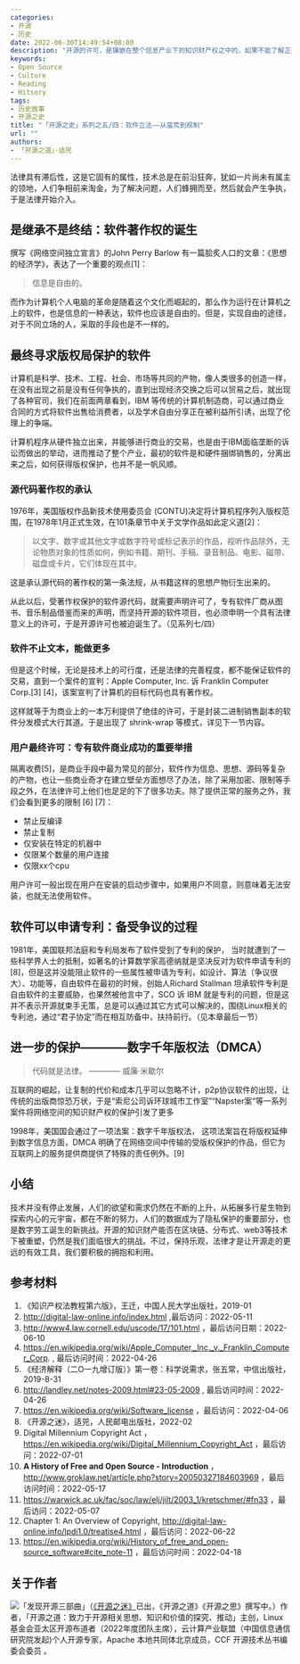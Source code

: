 ```yaml
---
categories:
- 开源
- 历史
date: 2022-06-30T14:49:54+08:00
description: "开源的许可，是镶嵌在整个信息产业下的知识财产权之中的，如果不能了解正式的关于版权、专利、商标等立法的，那么也就无从了解开源许可的意义，当然就更加无法理解风险是什么？为什么会出现兼容性问题，每个许可要解决的问题是什么，或者说为什么不把他们放在公有领域。笔者还是在这里给读者简单梳理一下关于软件及其服务的知识财产相关的立法情况。"
keywords:
- Open Source
- Culture
- Reading
- Hitsory
tags:
- 历史故事
- 开源之史
title: "「开源之史」系列之五/四：软件立法——从蛮荒到规制"
url: ""
authors:
- 「开源之道」·适兕
---
```


法律具有滞后性，这是它固有的属性，技术总是在前沿狂奔，犹如一片尚未有属主的领地，人们争相前来淘金，为了解决问题，人们蜂拥而至，然后就会产生争执，于是法律开始介入。

## 是继承不是终结：软件著作权的诞生

撰写《网络空间独立宣言》的John Perry Barlow 有一篇脍炙人口的文章：《思想的经济学》，表达了一个重要的观点[1]：

> 信息是自由的。

而作为计算机个人电脑的革命是随着这个文化而崛起的，那么作为运行在计算机之上的软件，也是信息的一种表达，软件也应该是自由的。但是，实现自由的途径，对于不同立场的人，采取的手段也是不一样的。

## 最终寻求版权局保护的软件

计算机是科学、技术、工程、社会、市场等共同的产物，像人类很多的创造一样，在没有出现之前是没有任何争执的，直到出现经济交换之后可以贸易之后，就出现了各种官司，我们在前面两章看到，IBM 等传统的计算机制造商，可以通过商业合同的方式将软件出售给消费者，以及学术自由分享正在被利益所引诱，出现了伦理上的争端。

计算机程序从硬件独立出来，并能够进行商业的交易，也是由于IBM面临垄断的诉讼而做出的举动，进而推动了整个产业，最初的软件是和硬件捆绑销售的，分离出来之后，如何获得版权保护，也并不是一帆风顺。

### 源代码著作权的承认

1976年，美国版权作品新技术使用委员会 (CONTU)决定将计算机程序列入版权范围，在1978年1月正式生效，在101条章节中关于文学作品如此定义道[2]：

> 以文字、数字或其他文字或数字符号或标记表示的作品，视听作品除外，无论物质对象的性质如何，例如书籍、期刊、手稿、录音制品、电影、磁带、磁盘或卡片，它们体现在其中。

这是承认源代码的著作权的第一条法规，从书籍这样的思想产物衍生出来的。

从此以后，受著作权保护的软件源代码，就需要声明许可了，专有软件厂商从图书、音乐制品借鉴而来的声明，而坚持开源的软件项目，也必须申明一个具有法律意义上的许可，于是开源许可也被迫诞生了。（见系列七/四）

### 软件不止文本，能做更多

但是这个时候，无论是技术上的可行度，还是法律的完善程度，都不能保证软件的交易，直到一个案件的宣判：Apple Computer, Inc. 诉 Franklin Computer Corp.[3] [4]，该案宣判了计算机的目标代码也具有著作权。

这样就等于为商业上的一本万利提供了绝佳的许可，于是封装二进制销售副本的软件分发模式大行其道。于是出现了 shrink-wrap 等模式，详见下一节内容。

### 用户最终许可：专有软件商业成功的重要举措

隔离收费[5]，是商业手段中最为常见的部分，软件作为信息、思想、源码等复杂的产物，也让一些商业奇才在建立壁垒方面想尽了办法，除了采用加密、限制等手段之外，在法律许可上他们也足足的下了很多功夫。除了提供正常的服务之外，我们会看到更多的限制 [6] [7]：

* 禁止反编译
* 禁止复制
* 仅安装在特定的机器中
* 仅限某个数量的用户连接
* 仅限xx个cpu

用户许可一般出现在用户在安装的启动步骤中，如果用户不同意，则意味着无法安装，也就无法使用软件。

## 软件可以申请专利：备受争议的过程

1981年，美国联邦法庭和专利局发布了软件受到了专利的保护， 当时就遭到了一些科学界人士的抵制，如著名的计算数学家高德纳就是坚决反对为软件申请专利的[8]，但是这并没能阻止软件的一些属性被申请为专利，如设计、算法（争议很大）、功能等，自由软件在最初的时候，创始人Richard Stallman 坦承软件专利是自由软件的主要威胁，也果然被他言中了，SCO 诉 IBM 就是专利的问题，但是这并不表示开源就束手无策，总是可以通过其它方式可以解决的，围绕Linux相关的专利池，通过“君子协定”而在相互防备中，扶持前行。（见本章最后一节）

## 进一步的保护————数字千年版权法（DMCA）

> 代码就是法律。
>    ———— 威廉·米歇尔

互联网的崛起，让复制的代价和成本几乎可以忽略不计，p2p协议软件的出现，让传统的出版商惊恐万状，于是“索尼公司诉环球城市工作室”“Napster案“等一系列案件将网络空间的知识财产权的保护引发了更多

1998年，美国国会通过了一项法案：数字千年版权法， 这项法案旨在将版权延伸到数字信息方面，DMCA 明确了在网络空间中传输的受版权保护的作品，但它为互联网上的服务提供商提供了特殊的责任例外。[9]

## 小结

技术并没有停止发展，人们的欲望和需求仍然在不断的上升，从拓展多行星生物到探索内心的元宇宙，都在不断的努力，人们的数据成为了隐私保护的重要部分，也是数字劳工诞生的新挑战。开源的知识财产能否在区块链、分布式、web3等技术下被重塑，仍然是我们面临很大的挑战。不过，保持乐观，法律才是让开源走的更远的有效工具，我们要积极的拥抱和利用。

## 参考材料

1. 《知识产权法教程第六版》，王迁，中国人民大学出版社，2019-01
2. http://digital-law-online.info/index.html ,最后访问：2022-05-11
3. http://www4.law.cornell.edu/uscode/17/101.html ，最后访问日期：2022-06-10
4. https://en.wikipedia.org/wiki/Apple_Computer,_Inc._v._Franklin_Computer_Corp.  , 最后访问时间：2022-04-26
5. 《经济解释（二O一九增订版）》第一卷：科学说需求，张五常，中信出版社，2019-8-31
6. http://landley.net/notes-2009.html#23-05-2009 , 最后访问时间：2022-04-26
7. https://en.wikipedia.org/wiki/Software_license ，最后访问：2022-04-06
8. 《开源之迷》，适兕，人民邮电出版社，2022-02
9.  Digital Millennium Copyright Act ，https://en.wikipedia.org/wiki/Digital_Millennium_Copyright_Act ，最后访问：2022-07-01
10. **A History of Free and Open Source - Introduction** ，http://www.groklaw.net/article.php?story=20050327184603969 ，最后访问时间：2022-05-17
11. https://warwick.ac.uk/fac/soc/law/elj/jilt/2003_1/kretschmer/#fn33  ，最后访问：2022-05-07
12. Chapter 1: An Overview of Copyright, http://digital-law-online.info/lpdi1.0/treatise4.html ，最后访问：2022-06-22
13. https://en.wikipedia.org/wiki/History_of_free_and_open-source_software#cite_note-11 ，最后访问时间：2022-04-18

## 关于作者

![](/public/kuosi-face-of-os.png)「发现开源三部曲」（[《开源之迷》](posts/book-of-open-source/the-fascinating-of-open-source/)已出，《开源之道》《开源之思》撰写中。）作者，「开源之道：致力于开源相关思想、知识和价值的探究、推动」主创，Linux基金会亚太区开源布道者（2022年度团队主席），云计算产业联盟（中国信息通信研究院发起)个人开源专家，Apache 本地共同体北京成员，CCF 开源技术丛书编委会委员 。
